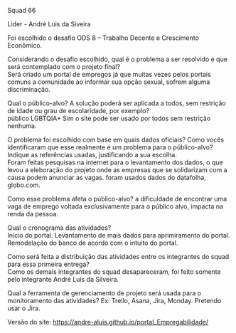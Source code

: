 Squad 66 

Lider - André Luis da Siveira

Foi escolhido o desafio ODS 8 – Trabalho Decente e Crescimento Econômico.

Considerando o desafio escolhido, qual é o problema a ser resolvido e que será contemplado com o projeto final?  
Será criado um portal de empregos já que muitas vezes pelos portais comuns a comunidade ao informar sua opção sexual, sofrem alguma discriminação.

Qual o público-alvo? A solução poderá ser aplicada a todos, sem restrição de idade ou grau de escolaridade, por exemplo?  
público LGBTQIA+
Sim o site pode ser usado por todos sem restrição nenhuma.

O problema foi escolhido com base em quais dados oficiais? Como vocês identificaram que esse realmente é um problema para o público-alvo? Indique as referências usadas, justificando a sua escolha.  
Foram feitas pesquisas na internet para o levantamento dos dados, o que levou a eleboração do projeto onde as empresas que se solidarizam com a causa podem anunciar as vagas.
foram usados dados do datafolha, globo.com.

Como esse problema afeta o público-alvo? 
a dificuldade de encontrar uma vaga de emprego voltada exclusivamente para o público alvo, impacta na renda da pessoa.

Qual o cronograma das atividades?  
Início do portal.
Levantamento de mais dados para aprimiramento do portal.
Remodelação do banco de acordo com o intuito do portal.

Como será feita a distribuição das atividades entre os integrantes do squad para essa primeira entrega?  
Como os demais integrantes do squad desapareceram, foi feito somente pelo integrante André Luis da Silveira.

Qual a ferramenta de gerenciamento de projeto será usada para o monitoramento das atividades? Ex: Trello, Asana, Jira, Monday. 
Pretendo usar o Jira.

Versão do site:
https://andre-aluis.github.io/portal_Empregabilidade/
